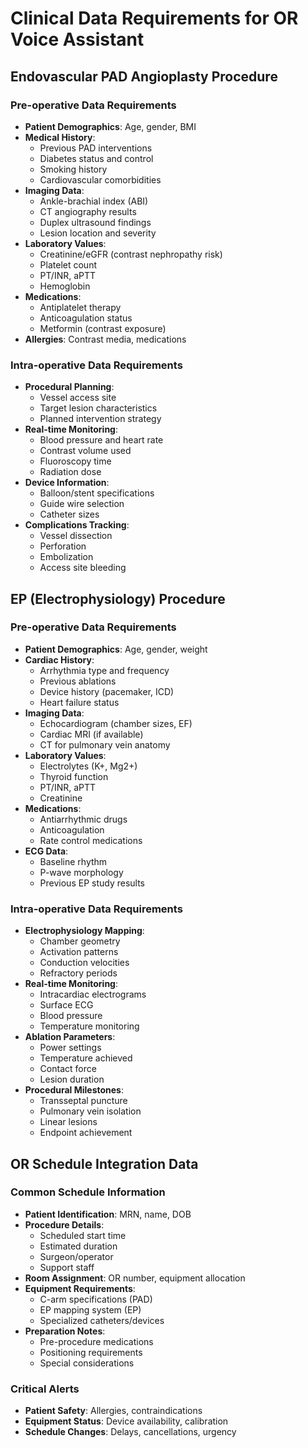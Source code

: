 # Clinical Data Requirements for OR Voice Assistant

## Endovascular PAD Angioplasty Procedure

### Pre-operative Data Requirements
- **Patient Demographics**: Age, gender, BMI
- **Medical History**: 
  - Previous PAD interventions
  - Diabetes status and control
  - Smoking history
  - Cardiovascular comorbidities
- **Imaging Data**:
  - Ankle-brachial index (ABI)
  - CT angiography results
  - Duplex ultrasound findings
  - Lesion location and severity
- **Laboratory Values**:
  - Creatinine/eGFR (contrast nephropathy risk)
  - Platelet count
  - PT/INR, aPTT
  - Hemoglobin
- **Medications**:
  - Antiplatelet therapy
  - Anticoagulation status
  - Metformin (contrast exposure)
- **Allergies**: Contrast media, medications

### Intra-operative Data Requirements
- **Procedural Planning**:
  - Vessel access site
  - Target lesion characteristics
  - Planned intervention strategy
- **Real-time Monitoring**:
  - Blood pressure and heart rate
  - Contrast volume used
  - Fluoroscopy time
  - Radiation dose
- **Device Information**:
  - Balloon/stent specifications
  - Guide wire selection
  - Catheter sizes
- **Complications Tracking**:
  - Vessel dissection
  - Perforation
  - Embolization
  - Access site bleeding

## EP (Electrophysiology) Procedure

### Pre-operative Data Requirements
- **Patient Demographics**: Age, gender, weight
- **Cardiac History**:
  - Arrhythmia type and frequency
  - Previous ablations
  - Device history (pacemaker, ICD)
  - Heart failure status
- **Imaging Data**:
  - Echocardiogram (chamber sizes, EF)
  - Cardiac MRI (if available)
  - CT for pulmonary vein anatomy
- **Laboratory Values**:
  - Electrolytes (K+, Mg2+)
  - Thyroid function
  - PT/INR, aPTT
  - Creatinine
- **Medications**:
  - Antiarrhythmic drugs
  - Anticoagulation
  - Rate control medications
- **ECG Data**:
  - Baseline rhythm
  - P-wave morphology
  - Previous EP study results

### Intra-operative Data Requirements
- **Electrophysiology Mapping**:
  - Chamber geometry
  - Activation patterns
  - Conduction velocities
  - Refractory periods
- **Real-time Monitoring**:
  - Intracardiac electrograms
  - Surface ECG
  - Blood pressure
  - Temperature monitoring
- **Ablation Parameters**:
  - Power settings
  - Temperature achieved
  - Contact force
  - Lesion duration
- **Procedural Milestones**:
  - Transseptal puncture
  - Pulmonary vein isolation
  - Linear lesions
  - Endpoint achievement

## OR Schedule Integration Data

### Common Schedule Information
- **Patient Identification**: MRN, name, DOB
- **Procedure Details**: 
  - Scheduled start time
  - Estimated duration
  - Surgeon/operator
  - Support staff
- **Room Assignment**: OR number, equipment allocation
- **Equipment Requirements**:
  - C-arm specifications (PAD)
  - EP mapping system (EP)
  - Specialized catheters/devices
- **Preparation Notes**: 
  - Pre-procedure medications
  - Positioning requirements
  - Special considerations

### Critical Alerts
- **Patient Safety**: Allergies, contraindications
- **Equipment Status**: Device availability, calibration
- **Schedule Changes**: Delays, cancellations, urgency 
